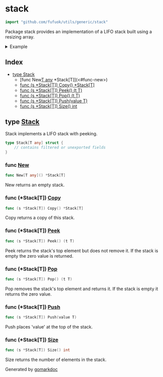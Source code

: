 <!-- Code generated by gomarkdoc. DO NOT EDIT -->

# stack

```go
import "github.com/fufuok/utils/generic/stack"
```

Package stack provides an implementation of a LIFO stack built using a resizing array\.

<details><summary>Example</summary>
<p>

```go
package main

import (
	"fmt"
	"github.com/fufuok/utils/generic/stack"
)

func main() {
	st := stack.New[string]()
	st.Push("foo")
	st.Push("bar")

	fmt.Println(st.Pop())
	fmt.Println(st.Peek())

	st.Push("baz")
	fmt.Println(st.Size())
}
```

#### Output

```
bar
foo
2
```

</p>
</details>

## Index

- [type Stack](<#type-stack>)
  - [func New[T any]() *Stack[T]](<#func-new>)
  - [func (s *Stack[T]) Copy() *Stack[T]](<#func-stackt-copy>)
  - [func (s *Stack[T]) Peek() (t T)](<#func-stackt-peek>)
  - [func (s *Stack[T]) Pop() (t T)](<#func-stackt-pop>)
  - [func (s *Stack[T]) Push(value T)](<#func-stackt-push>)
  - [func (s *Stack[T]) Size() int](<#func-stackt-size>)


## type [Stack](<https://gitee.com/fufuok/utils/blob/master/generic/stack/stack.go#L6-L8>)

Stack implements a LIFO stack with peeking\.

```go
type Stack[T any] struct {
    // contains filtered or unexported fields
}
```

### func [New](<https://gitee.com/fufuok/utils/blob/master/generic/stack/stack.go#L11>)

```go
func New[T any]() *Stack[T]
```

New returns an empty stack\.

### func \(\*Stack\[T\]\) [Copy](<https://gitee.com/fufuok/utils/blob/master/generic/stack/stack.go#L48>)

```go
func (s *Stack[T]) Copy() *Stack[T]
```

Copy returns a copy of this stack\.

### func \(\*Stack\[T\]\) [Peek](<https://gitee.com/fufuok/utils/blob/master/generic/stack/stack.go#L35>)

```go
func (s *Stack[T]) Peek() (t T)
```

Peek returns the stack's top element but does not remove it\. If the stack is empty the zero value is returned\.

### func \(\*Stack\[T\]\) [Pop](<https://gitee.com/fufuok/utils/blob/master/generic/stack/stack.go#L24>)

```go
func (s *Stack[T]) Pop() (t T)
```

Pop removes the stack's top element and returns it\. If the stack is empty it returns the zero value\.

### func \(\*Stack\[T\]\) [Push](<https://gitee.com/fufuok/utils/blob/master/generic/stack/stack.go#L18>)

```go
func (s *Stack[T]) Push(value T)
```

Push places 'value' at the top of the stack\.

### func \(\*Stack\[T\]\) [Size](<https://gitee.com/fufuok/utils/blob/master/generic/stack/stack.go#L43>)

```go
func (s *Stack[T]) Size() int
```

Size returns the number of elements in the stack\.



Generated by [gomarkdoc](<https://github.com/princjef/gomarkdoc>)
